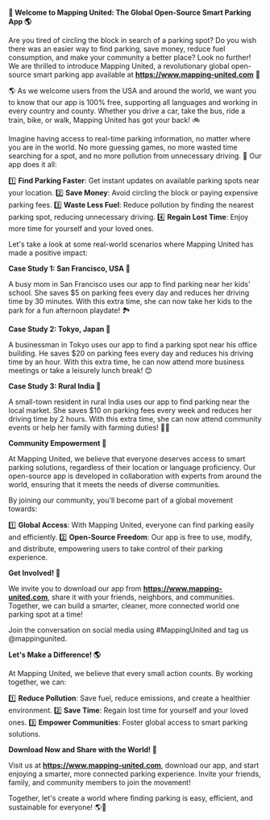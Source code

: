 **🚀 Welcome to Mapping United: The Global Open-Source Smart Parking App 🌎**

Are you tired of circling the block in search of a parking spot? Do you wish there was an easier way to find parking, save money, reduce fuel consumption, and make your community a better place? Look no further! We are thrilled to introduce Mapping United, a revolutionary global open-source smart parking app available at **https://www.mapping-united.com** 🌟

🌎 As we welcome users from the USA and around the world, we want you to know that our app is 100% free, supporting all languages and working in every country and county. Whether you drive a car, take the bus, ride a train, bike, or walk, Mapping United has got your back! 🚲

Imagine having access to real-time parking information, no matter where you are in the world. No more guessing games, no more wasted time searching for a spot, and no more pollution from unnecessary driving. 🌿 Our app does it all:

1️⃣ **Find Parking Faster**: Get instant updates on available parking spots near your location.
2️⃣ **Save Money**: Avoid circling the block or paying expensive parking fees.
3️⃣ **Waste Less Fuel**: Reduce pollution by finding the nearest parking spot, reducing unnecessary driving.
4️⃣ **Regain Lost Time**: Enjoy more time for yourself and your loved ones.

Let's take a look at some real-world scenarios where Mapping United has made a positive impact:

**Case Study 1: San Francisco, USA 🌉**

A busy mom in San Francisco uses our app to find parking near her kids' school. She saves $5 on parking fees every day and reduces her driving time by 30 minutes. With this extra time, she can now take her kids to the park for a fun afternoon playdate! 🏞️

**Case Study 2: Tokyo, Japan 🍜**

A businessman in Tokyo uses our app to find a parking spot near his office building. He saves $20 on parking fees every day and reduces his driving time by an hour. With this extra time, he can now attend more business meetings or take a leisurely lunch break! 😊

**Case Study 3: Rural India 🌾**

A small-town resident in rural India uses our app to find parking near the local market. She saves $10 on parking fees every week and reduces her driving time by 2 hours. With this extra time, she can now attend community events or help her family with farming duties! 👩‍🌾

**Community Empowerment 🤝**

At Mapping United, we believe that everyone deserves access to smart parking solutions, regardless of their location or language proficiency. Our open-source app is developed in collaboration with experts from around the world, ensuring that it meets the needs of diverse communities.

By joining our community, you'll become part of a global movement towards:

1️⃣ **Global Access**: With Mapping United, everyone can find parking easily and efficiently.
2️⃣ **Open-Source Freedom**: Our app is free to use, modify, and distribute, empowering users to take control of their parking experience.

**Get Involved! 🌟**

We invite you to download our app from **https://www.mapping-united.com**, share it with your friends, neighbors, and communities. Together, we can build a smarter, cleaner, more connected world one parking spot at a time!

Join the conversation on social media using #MappingUnited and tag us @mappingunited.

**Let's Make a Difference! 🌎**

At Mapping United, we believe that every small action counts. By working together, we can:

1️⃣ **Reduce Pollution**: Save fuel, reduce emissions, and create a healthier environment.
2️⃣ **Save Time**: Regain lost time for yourself and your loved ones.
3️⃣ **Empower Communities**: Foster global access to smart parking solutions.

**Download Now and Share with the World! 🌟**

Visit us at **https://www.mapping-united.com**, download our app, and start enjoying a smarter, more connected parking experience. Invite your friends, family, and community members to join the movement!

Together, let's create a world where finding parking is easy, efficient, and sustainable for everyone! 🌎💚